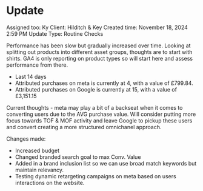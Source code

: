 # Update

Assigned too: Ky 
Client: Hilditch & Key
Created time: November 18, 2024 2:59 PM
Update Type: Routine Checks

Performance has been slow but gradually increased over time. Looking at splitting out products into different asset groups, thoughts are to start with shirts. GA4 is only reporting on product types so will start here and assess performance from there.

- Last 14 days
- Attributed purchases on meta is currently at 4, with a value of £799.84.
- Attributed purchases on Google is currently at 15, with a value of £3,151.15

Current thoughts - meta may play a bit of a backseat when it comes to converting users due to the AVG purchase value. Will consider putting more focus towards TOF & MOF activity and leave Google to pickup these users and convert creating a more structured omnichanel approach. 

Changes made:

- Increased budget
- Changed branded search goal to max Conv. Value
- Added in a brand inclusion list so we can use broad match keywords but maintain relevancy.
- Testing dynamic retargeting campaigns on meta based on users interactions on the website.